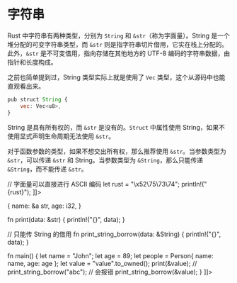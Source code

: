 # 字符串 

<show-structure depth="3"/>

Rust 中字符串有两种类型，分别为 `String` 和 `&str`（称为字面量）。String 是一个堆分配的可变字符串类型，而 `&str` 则是指字符串切片借用，它实在栈上分配的。此外，`&str` 是不可变借用，指向存储在其他地方的 UTF-8 编码的字符串数据，由指针和长度构成。

之前也简单提到过，String 类型实际上就是使用了 `Vec` 类型，这个从源码中也能直观看出来。

```Javascript
pub struct String {
    vec: Vec<u8>,
}
```

String 是具有所有权的，而 `&str` 是没有的。`Struct` 中属性使用 String，如果不使用显式声明生命周期无法使用 `&str`。

对于函数参数的类型，如果不想交出所有权，那么推荐使用 `&str`。当参数类型为 `&str`，可以传递 `&str` 和 String。当参数类型为 `&String`，那么只能传递 `&String`，而不能传递 `&str`。


<tabs>
<tab title="字符串定义">
<code-block lang="javascript">
<![CDATA[
let name = String::from("C++");
let course = "Rust".to_string();
let new_name = name.replace("C++", "CPP");
println!("{name} {course} {new_name}");

// 字面量可以直接进行 ASCII 编码
let rust = "\x52\75\73\74";
println!("{rust}");
]]>
</code-block>
</tab>
<tab title="结构体中字符串">
<code-block lang="python">
<![CDATA[
struct Person {
    name: String,
    age: i32,
}


fn main() {
    let name = "John".to_string();
    let age = 89;
    let people = Person{
        name: name,
        age: age
    };
}
]]>
</code-block>
</tab>
<tab title="手动标记生命周期">
<code-block lang="python">
<![CDATA[
struct Person<'a> {
    name: &a str,
    age: i32,
}

fn print(data: &str) {
    println!("{}", data);
}

// 只能传 String 的借用
fn print_string_borrow(data: &String) {
    println!("{}", data);
}


fn main() {
    let name = "John";
    let age = 89;
    let people = Person{
        name: name,
        age: age
    };
    let value = "value".to_owned();
    print(&value);
    // print_string_borrow("abc");  // 会报错
    print_string_borrow(&value);
}
]]>
</code-block>
</tab>
</tabs>




